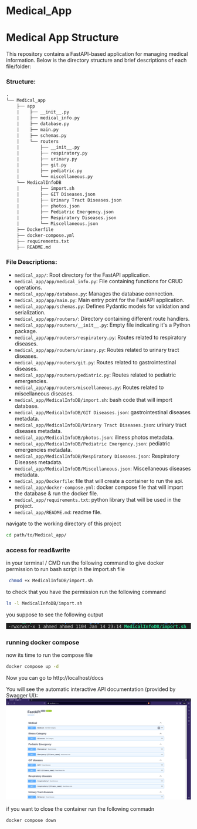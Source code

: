 # Medical_App

# Medical App Structure

This repository contains a FastAPI-based application for managing medical information. Below is the directory structure and brief descriptions of each file/folder:
### Structure:
```
.
└── Medical_app
    ├── app
    |    ├── __init__.py  
    |    ├── medical_info.py  
    |    ├── database.py 
    |    ├── main.py  
    |    ├── schemas.py  
    |    └── routers
    |        ├── __init__.py  
    |        ├── respiratory.py  
    |        ├── urinary.py  
    |        ├── git.py  
    |        ├── pediatric.py  
    |        └── miscellaneous.py  
    └── MedicalInfoDB
    |        ├── import.sh  
    |        ├── GIT Diseases.json  
    |        ├── Urinary Tract Diseases.json  
    |        ├── photos.json  
    |        ├── Pediatric Emergency.json  
    |        ├── Respiratory Diseases.json  
    |        └── Miscellaneous.json  
    ├── Dockerfile 
    ├── docker-compose.yml 
    ├── requirements.txt 
    ├── README.md
```
### File Descriptions:

- `medical_app/`: Root directory for the FastAPI application.
- `medical_app/app/medical_info.py`: File containing functions for CRUD operations.
- `medical_app/app/database.py`: Manages the database connection.
- `medical_app/app/main.py`: Main entry point for the FastAPI application.
- `medical_app/app/schemas.py`: Defines Pydantic models for validation and serialization.
- `medical_app/app/routers/`: Directory containing different route handlers.
- `medical_app/app/routers/__init__.py`: Empty file indicating it's a Python package.
- `medical_app/app/routers/respiratory.py`: Routes related to respiratory diseases.
- `medical_app/app/routers/urinary.py`: Routes related to urinary tract diseases.
- `medical_app/app/routers/git.py`: Routes related to gastrointestinal diseases.
- `medical_app/app/routers/pediatric.py`: Routes related to pediatric emergencies.
- `medical_app/app/routers/miscellaneous.py`: Routes related to miscellaneous diseases.
- `medical_app/MedicalInfoDB/import.sh`: bash code that will import database.
- `medical_app/MedicalInfoDB/GIT Diseases.json`: gastrointestinal diseases metadata.
- `medical_app/MedicalInfoDB/Urinary Tract Diseases.json`: urinary tract diseases metadata.
- `medical_app/MedicalInfoDB/photos.json`: illness photos metadata.
- `medical_app/MedicalInfoDB/Pediatric Emergency.json`: pediatric emergencies metadata.
- `medical_app/MedicalInfoDB/Respiratory Diseases.json`: Respiratory Diseases metadata.
- `medical_app/MedicalInfoDB/Miscellaneous.json`: Miscellaneous diseases metadata.
- `medical_app/Dockerfile`: file that will create a container to run the api.
- `medical_app/docker-compose.yml`: docker compose file that will import the database & run the docker file.
- `medical_app/requirements.txt`: python library that will be used in the project.
- `medical_app/README.md`: readme file.

navigate to the working directory of this project 
```bash
cd path/to/Medical_app/
```
### access for read&write
in your terminal / CMD run the following command to give docker permission to run bash script in the import.sh file
```bash
 chmod +x MedicalInfoDB/import.sh
```
to check that you have the permission run the following command 
```bash
ls -l MedicalInfoDB/import.sh
```
you suppose to see the following output

![Alt text](image-1.png)
### running docker compose
now its time to run the compose file
```bash
docker compose up -d
```
Now you can go to http://localhost/docs

You will see the automatic interactive API documentation (provided by Swagger UI):
![Alt text](image-2.png)

if you want to close the container run the following commadn

```bash
docker compose down
```